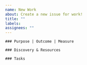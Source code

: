 ```yaml
---
name: New Work
about: Create a new issue for work!
title: ""
labels:
assignees: ""
---
```


```[tasklist]
### Purpose | Outcome | Measure
```

```[tasklist]
### Discovery & Resources
```

```[tasklist]
### Tasks
```

